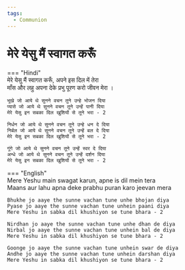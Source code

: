 ```yaml
---
tags:
  - Communion
---
```

  
# मेरे येसु मैं स्वागत करूँ  

=== "Hindi"  
    मेरे येसु मैं स्वागत करूँ, अपने इस दिल में तेरा  
    माँस और लहु अपना देके प्रभु पूरण करो जीवन मेरा ।  

    भूखे जो आये थे सुनने वचन तुने उन्हे भोजन दिया  
    प्यासे जो आये थे सुनने वचन तूने उन्हें पानी दिया  
    मेरे येसु इन सबका दिल खुशियों से तूने भरा - 2  

    निर्धन जो आये थे सुनने वचन तूने उन्हे धन दे दिया  
    निर्बल जो आये थे सुनने वचन तूने उन्हें बल दे दिया  
    मेरे येसु इन सबका दिल खुशियों से तूने भरा - 2  

    गूंगे जो आये थे सुनने वचन तूने उन्हें स्वर दे दिया  
    अन्धे जो आये थे सुनने वचन तूने उन्हें दर्शन दिया  
    मेरे येसु इन सबका दिल खुशियों से तूने भरा - 2  

=== "English"  
    Mere Yeshu main swagat karun, apne is dil mein tera  
    Maans aur lahu apna deke prabhu puran karo jeevan mera  

    Bhukhe jo aaye the sunne vachan tune unhe bhojan diya  
    Pyase jo aaye the sunne vachan tune unhein paani diya  
    Mere Yeshu in sabka dil khushiyon se tune bhara - 2  

    Nirdhan jo aaye the sunne vachan tune unhe dhan de diya  
    Nirbal jo aaye the sunne vachan tune unhein bal de diya  
    Mere Yeshu in sabka dil khushiyon se tune bhara - 2  

    Goonge jo aaye the sunne vachan tune unhein swar de diya  
    Andhe jo aaye the sunne vachan tune unhein darshan diya  
    Mere Yeshu in sabka dil khushiyon se tune bhara - 2  